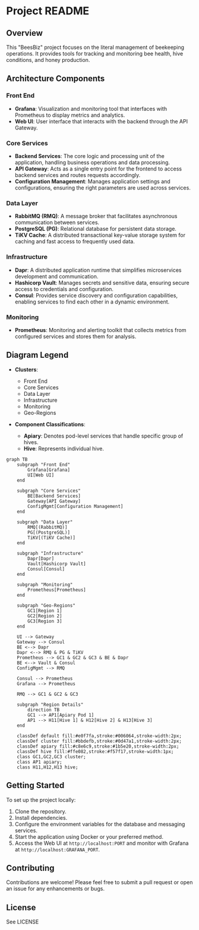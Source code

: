 # Project README

## Overview

This "BeesBiz" project focuses on the literal management of beekeeping operations. It provides tools for tracking and monitoring bee health, hive conditions, and honey production.

## Architecture Components

### Front End
- **Grafana**: Visualization and monitoring tool that interfaces with Prometheus to display metrics and analytics.
- **Web UI**: User interface that interacts with the backend through the API Gateway.

### Core Services
- **Backend Services**: The core logic and processing unit of the application, handling business operations and data processing.
- **API Gateway**: Acts as a single entry point for the frontend to access backend services and routes requests accordingly.
- **Configuration Management**: Manages application settings and configurations, ensuring the right parameters are used across services.

### Data Layer
- **RabbitMQ (RMQ)**: A message broker that facilitates asynchronous communication between services.
- **PostgreSQL (PG)**: Relational database for persistent data storage.
- **TiKV Cache**: A distributed transactional key-value storage system for caching and fast access to frequently used data.

### Infrastructure
- **Dapr**: A distributed application runtime that simplifies microservices development and communication.
- **Hashicorp Vault**: Manages secrets and sensitive data, ensuring secure access to credentials and configuration.
- **Consul**: Provides service discovery and configuration capabilities, enabling services to find each other in a dynamic environment.

### Monitoring
- **Prometheus**: Monitoring and alerting toolkit that collects metrics from configured services and stores them for analysis.

## Diagram Legend

- **Clusters**:
  - Front End
  - Core Services
  - Data Layer
  - Infrastructure
  - Monitoring
  - Geo-Regions

- **Component Classifications**:
  - **Apiary**: Denotes pod-level services that handle specific group of hives.
  - **Hive**: Represents individual hive.

```mermaid
graph TB
    subgraph "Front End"
        Grafana[Grafana]
        UI[Web UI]
    end

    subgraph "Core Services"
        BE[Backend Services]
        Gateway[API Gateway]
        ConfigMgmt[Configuration Management]
    end

    subgraph "Data Layer"
        RMQ[(RabbitMQ)]
        PG[(PostgreSQL)]
        TiKV[(TiKV Cache)]
    end

    subgraph "Infrastructure"
        Dapr[Dapr]
        Vault[Hashicorp Vault]
        Consul[Consul]
    end

    subgraph "Monitoring"
        Prometheus[Prometheus]
    end

    subgraph "Geo-Regions"
        GC1[Region 1]
        GC2[Region 2]
        GC3[Region 3]
    end

    UI --> Gateway
    Gateway --> Consul
    BE <--> Dapr
    Dapr <--> RMQ & PG & TiKV
    Prometheus --> GC1 & GC2 & GC3 & BE & Dapr
    BE <--> Vault & Consul
    ConfigMgmt --> RMQ

    Consul --> Prometheus
    Grafana --> Prometheus

    RMQ --> GC1 & GC2 & GC3

    subgraph "Region Details"
        direction TB
        GC1 --> AP1[Apiary Pod 1]
        AP1 --> H11[Hive 1] & H12[Hive 2] & H13[Hive 3]
    end

    classDef default fill:#e0f7fa,stroke:#006064,stroke-width:2px;
    classDef cluster fill:#bbdefb,stroke:#0d47a1,stroke-width:2px;
    classDef apiary fill:#c8e6c9,stroke:#1b5e20,stroke-width:2px;
    classDef hive fill:#ffe082,stroke:#f57f17,stroke-width:1px;
    class GC1,GC2,GC3 cluster;
    class AP1 apiary;
    class H11,H12,H13 hive;
```

## Getting Started

To set up the project locally:

1. Clone the repository.
2. Install dependencies.
3. Configure the environment variables for the database and messaging services.
4. Start the application using Docker or your preferred method.
5. Access the Web UI at `http://localhost:PORT` and monitor with Grafana at `http://localhost:GRAFANA_PORT`.

## Contributing

Contributions are welcome! Please feel free to submit a pull request or open an issue for any enhancements or bugs.

## License

See LICENSE
